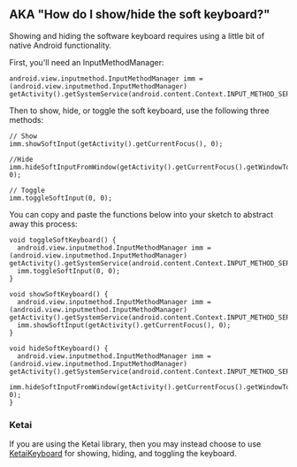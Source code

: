 ## AKA "How do I show/hide the soft keyboard?"

Showing and hiding the software keyboard requires using a little bit of native Android functionality.

First, you'll need an InputMethodManager:

```processing
android.view.inputmethod.InputMethodManager imm = (android.view.inputmethod.InputMethodManager) getActivity().getSystemService(android.content.Context.INPUT_METHOD_SERVICE);
```

Then to show, hide, or toggle the soft keyboard, use the following three methods:

```processing
// Show
imm.showSoftInput(getActivity().getCurrentFocus(), 0);

//Hide
imm.hideSoftInputFromWindow(getActivity().getCurrentFocus().getWindowToken(), 0);

// Toggle
imm.toggleSoftInput(0, 0);
```

You can copy and paste the functions below into your sketch to abstract away this process:

```processing
void toggleSoftKeyboard() {
  android.view.inputmethod.InputMethodManager imm = (android.view.inputmethod.InputMethodManager) getActivity().getSystemService(android.content.Context.INPUT_METHOD_SERVICE);
  imm.toggleSoftInput(0, 0);
}

void showSoftKeyboard() {
  android.view.inputmethod.InputMethodManager imm = (android.view.inputmethod.InputMethodManager) getActivity().getSystemService(android.content.Context.INPUT_METHOD_SERVICE);
  imm.showSoftInput(getActivity().getCurrentFocus(), 0);
}

void hideSoftKeyboard() {
  android.view.inputmethod.InputMethodManager imm = (android.view.inputmethod.InputMethodManager) getActivity().getSystemService(android.content.Context.INPUT_METHOD_SERVICE);
  imm.hideSoftInputFromWindow(getActivity().getCurrentFocus().getWindowToken(), 0);
}
```

### Ketai

If you are using the Ketai library, then you may instead choose to use [KetaiKeyboard](http://ketai.org/reference/ui/ketaikeyboard/) for showing, hiding, and toggling the keyboard.